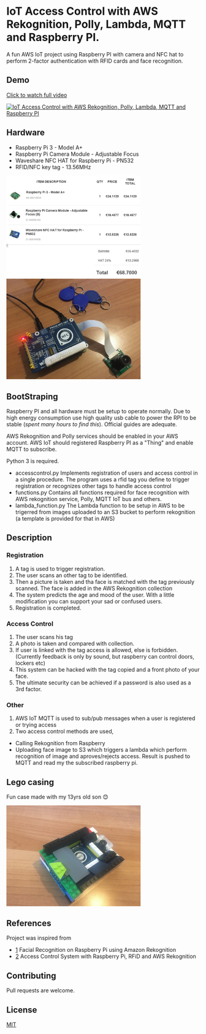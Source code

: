 # IoT Access Control with AWS Rekognition, Polly, Lambda, MQTT and Raspberry PI.

A fun AWS IoT project using Raspberry PI with camera and NFC hat to perform 2-factor authentication with RFID cards and face recognition.

## Demo

[Click to watch full video](https://youtu.be/ITglZijx0TU "Link Title")

[![IoT Access Control with AWS Rekognition, Polly, Lambda, MQTT and Raspberry PI](https://i.makeagif.com/media/4-12-2021/2sqfUP.gif)](https://youtu.be/ITglZijx0TU "Link Title")

## Hardware

- Raspberry Pi 3 - Model A+
- Raspberry Pi Camera Module - Adjustable Focus
- Waveshare NFC HAT for Raspberry Pi - PN532
- RFID/NFC key tag - 13.56MHz

<img src="media/materials.jpg" alt="hardware and costs" width="350"/>

<img src="media/accesscontrol_hardware.JPG" alt="hardware" width="350"/>

## BootStraping

Raspberry PI and all hardware must be setup to operate normally. Due to high energy consumption use high quality usb cable to power the RPI to be stable (<i>spent many hours to find this</i>). Official guides are adequate.

AWS Rekognition and Polly services should be enabled in your AWS account.
AWS IoT should registered Raspberry PI as a "Thing" and enable MQTT to subscribe.

Python 3 is required.

- accesscontrol.py 
Implements registration of users and access control in a single procedure. The program uses a rfid tag you define to trigger registration or recognizes other tags to handle access control
- functions.py 
Contains all functions required for face recognition with AWS rekognition service, Polly, MQTT IoT bus and others.
- lambda_function.py 
The Lambda function to be setup in AWS to be trigerred from images uploaded to an S3 bucket to perform rekognition (a template is provided for that in AWS)

## Description

### Registration
1) A tag is used to trigger registration.
2) The user scans an other tag to be identified. 
3) Then a picture is taken and tha face is matched with the tag previously scanned. The face is added in the AWS Rekognition collection
4) The system predicts the age and mood of the user. With a little modification you can support your sad or confused users.
4) Registration is completed.

### Access Control
1) The user scans his tag
2) A photo is taken and compared with collection.
3) If user is linked with the tag access is allowed, else is forbidden. (Currently feedback is only by sound, but raspberry can control doors, lockers etc)
4) This system can be hacked with the tag copied and a front photo of your face. 
5) The ultimate security can be achieved if a password is also used as a 3rd factor.

### Other
1) AWS IoT MQTT is used to sub/pub messages when a user is registered or trying access
2) Two access control methods are used,
- Calling Rekognition from Raspberry
- Uploading face image to S3 which triggers a lambda which perform recognition of image and aproves/rejects access. Result is pushed to MQTT and read my the subscribed raspberry pi.

## Lego casing
Fun case made with my 13yrs old son :blush:

<img src="media/accesscontrol_legoedition.JPG" alt="hardware" width="350"/>

## References
Project was inspired from 
- [1] Facial Recognition on Raspberry Pi using Amazon Rekognition 
- [2] Access Control System with Raspberry Pi, RFiD and AWS Rekognition

[1]: https://softwaremill.com/access-control-system-with-rfid-and-amazon-rekognition/
[2]: https://nerdynat.com/programming/2019/facial-recognition-on-raspberry-pi-using-amazon-rekognition/


## Contributing
Pull requests are welcome. 

## License
[MIT](https://choosealicense.com/licenses/mit/)